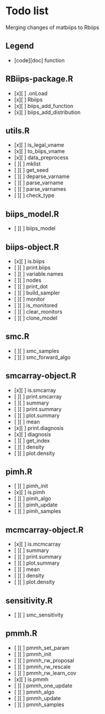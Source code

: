 Todo list
=================

Merging changes of matbiips to Rbiips

Legend
-------
- [code][doc] function

RBiips-package.R
-----------------
- [x][ ] .onLoad
- [x][ ] Rbiips
- [x][ ] biips_add_function
- [x][ ] biips_add_distribution

utils.R
-----------------
- [x][ ] is_legal_vname
- [x][ ] to_biips_vname
- [x][ ] data_preprocess
- [ ][ ] mklist
- [ ][ ] get_seed
- [ ][ ] deparse_varname
- [ ][ ] parse_varname
- [ ][ ] parse_varnames
- [ ][ ] check_type

biips_model.R
---------------
- [ ][ ] biips_model

biips-object.R
---------------
- [x][ ] is.biips
- [ ][ ] print.biips
- [ ][ ] variable.names
- [ ][ ] nodes
- [ ][ ] print_dot
- [ ][ ] build_sampler
- [ ][ ] monitor
- [ ][ ] is_monitored
- [ ][ ] clear_monitors
- [ ][ ] clone_model

smc.R
---------------
- [ ][ ] smc_samples
- [ ][ ] smc_forward_algo

smcarray-object.R
---------------
- [x][ ] is.smcarray
- [ ][ ] print.smcarray
- [ ][ ] summary
- [ ][ ] print.summary
- [ ][ ] plot.summary
- [ ][ ] mean
- [x][ ] print.diagnosis
- [x][ ] diagnosis
- [ ][ ] get_index
- [ ][ ] density
- [ ][ ] plot.density

pimh.R
--------
- [ ][ ] pimh_init
- [x][ ] is.pimh
- [ ][ ] pimh_algo
- [ ][ ] pimh_update
- [ ][ ] pimh_samples

mcmcarray-object.R
-------------------
- [x][ ] is.mcmcarray
- [ ][ ] summary
- [ ][ ] print.summary
- [ ][ ] plot.summary
- [ ][ ] mean
- [ ][ ] density
- [ ][ ] plot.density

sensitivity.R
---------------
- [ ][ ] smc_sensitivity

pmmh.R
----------
- [ ][ ] pmmh_set_param
- [ ][ ] pmmh_init
- [ ][ ] pmmh_rw_proposal
- [ ][ ] pmmh_rw_rescale
- [ ][ ] pmmh_rw_learn_cov
- [x][ ] is.pmmh
- [ ][ ] pmmh_one_update
- [ ][ ] pmmh_algo
- [ ][ ] pmmh_update
- [ ][ ] pmmh_samples

